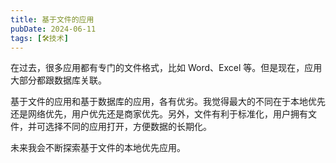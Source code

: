```yaml
---
title: 基于文件的应用
pubDate: 2024-06-11
tags: [🛠️技术]
---
```


在过去，很多应用都有专门的文件格式，比如 Word、Excel 等。但是现在，应用大部分都跟数据库关联。

基于文件的应用和基于数据库的应用，各有优劣。我觉得最大的不同在于本地优先还是网络优先，用户优先还是商家优先。另外，文件有利于标准化，用户拥有文件，并可选择不同的应用打开，方便数据的长期化。

未来我会不断探索基于文件的本地优先应用。

